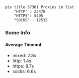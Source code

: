 
```mermaid
pie title 37361 Proxies in list
    "HTTP" : 23478
    "HTTPS": 5495
    "SOCKS" : 12532
```

### Some Info
#### Average Timeout

- mixed: 2.8s
- http: 1.4s
- https: 8.7s
- socks: 6.6s